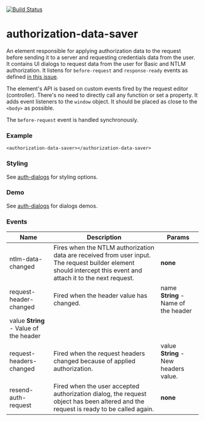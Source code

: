 [![Build Status](https://travis-ci.org/advanced-rest-client/authorization-data-saver.svg?branch=stage)](https://travis-ci.org/advanced-rest-client/authorization-data-saver)  

# authorization-data-saver


An element responsible for applying authorization data to the request before sending it to a server
and requesting credentials data from the user.
It contains UI dialogs to request data from the user for Basic and NTLM authorization. It listens
for `before-request` and `response-ready` events as defined
[in this issue](https://github.com/jarrodek/ChromeRestClient/issues/1010).

The element's API is based on custom events fired by the request editor (controller). There's no
need to directly call any function or set a property. It adds event listeners to the `window`
object. It should be placed as close to the `<body>` as possible.

The `before-request` event is handled synchronously.

### Example
```
<authorization-data-saver></authorization-data-saver>
```

### Styling

See [auth-dialogs](https://github.com/advanced-rest-client/auth-dialogs) for styling options.

### Demo

See [auth-dialogs](https://github.com/advanced-rest-client/auth-dialogs) for dialogs demos.



### Events
| Name | Description | Params |
| --- | --- | --- |
| ntlm-data-changed | Fires when the NTLM authorization data are received from user input. The request builder element should intercept this event and attach it to the next request. | __none__ |
| request-header-changed | Fired when the header value has changed. | name **String** - Name of the header |
value **String** - Value of the header |
| request-headers-changed | Fired when the request headers changed because of applied authorization. | value **String** - New headers value. |
| resend-auth-request | Fired when the user accepted authorization dialog, the request object has been altered and the request is ready to be called again. | __none__ |
